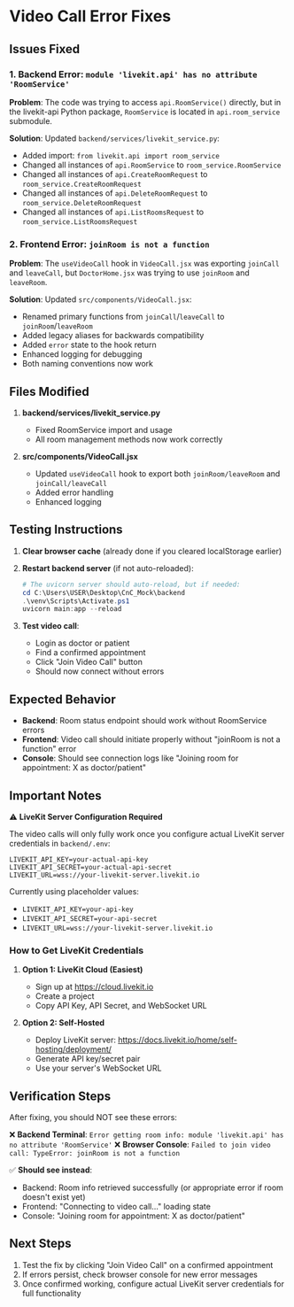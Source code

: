 # Video Call Error Fixes

## Issues Fixed

### 1. Backend Error: `module 'livekit.api' has no attribute 'RoomService'`

**Problem**: The code was trying to access `api.RoomService()` directly, but in the livekit-api Python package, `RoomService` is located in `api.room_service` submodule.

**Solution**: Updated `backend/services/livekit_service.py`:
- Added import: `from livekit.api import room_service`
- Changed all instances of `api.RoomService` to `room_service.RoomService`
- Changed all instances of `api.CreateRoomRequest` to `room_service.CreateRoomRequest`
- Changed all instances of `api.DeleteRoomRequest` to `room_service.DeleteRoomRequest`
- Changed all instances of `api.ListRoomsRequest` to `room_service.ListRoomsRequest`

### 2. Frontend Error: `joinRoom is not a function`

**Problem**: The `useVideoCall` hook in `VideoCall.jsx` was exporting `joinCall` and `leaveCall`, but `DoctorHome.jsx` was trying to use `joinRoom` and `leaveRoom`.

**Solution**: Updated `src/components/VideoCall.jsx`:
- Renamed primary functions from `joinCall`/`leaveCall` to `joinRoom`/`leaveRoom`
- Added legacy aliases for backwards compatibility
- Added `error` state to the hook return
- Enhanced logging for debugging
- Both naming conventions now work

## Files Modified

1. **backend/services/livekit_service.py**
   - Fixed RoomService import and usage
   - All room management methods now work correctly

2. **src/components/VideoCall.jsx**
   - Updated `useVideoCall` hook to export both `joinRoom/leaveRoom` and `joinCall/leaveCall`
   - Added error handling
   - Enhanced logging

## Testing Instructions

1. **Clear browser cache** (already done if you cleared localStorage earlier)

2. **Restart backend server** (if not auto-reloaded):
   ```powershell
   # The uvicorn server should auto-reload, but if needed:
   cd C:\Users\USER\Desktop\CnC_Mock\backend
   .\venv\Scripts\Activate.ps1
   uvicorn main:app --reload
   ```

3. **Test video call**:
   - Login as doctor or patient
   - Find a confirmed appointment
   - Click "Join Video Call" button
   - Should now connect without errors

## Expected Behavior

- **Backend**: Room status endpoint should work without RoomService errors
- **Frontend**: Video call should initiate properly without "joinRoom is not a function" error
- **Console**: Should see connection logs like "Joining room for appointment: X as doctor/patient"

## Important Notes

⚠️ **LiveKit Server Configuration Required**

The video calls will only fully work once you configure actual LiveKit server credentials in `backend/.env`:

```env
LIVEKIT_API_KEY=your-actual-api-key
LIVEKIT_API_SECRET=your-actual-api-secret
LIVEKIT_URL=wss://your-livekit-server.livekit.io
```

Currently using placeholder values:
- `LIVEKIT_API_KEY=your-api-key`
- `LIVEKIT_API_SECRET=your-api-secret`
- `LIVEKIT_URL=wss://your-livekit-server.livekit.io`

### How to Get LiveKit Credentials

1. **Option 1: LiveKit Cloud (Easiest)**
   - Sign up at https://cloud.livekit.io
   - Create a project
   - Copy API Key, API Secret, and WebSocket URL

2. **Option 2: Self-Hosted**
   - Deploy LiveKit server: https://docs.livekit.io/home/self-hosting/deployment/
   - Generate API key/secret pair
   - Use your server's WebSocket URL

## Verification Steps

After fixing, you should NOT see these errors:

❌ **Backend Terminal**: `Error getting room info: module 'livekit.api' has no attribute 'RoomService'`
❌ **Browser Console**: `Failed to join video call: TypeError: joinRoom is not a function`

✅ **Should see instead**:
- Backend: Room info retrieved successfully (or appropriate error if room doesn't exist yet)
- Frontend: "Connecting to video call..." loading state
- Console: "Joining room for appointment: X as doctor/patient"

## Next Steps

1. Test the fix by clicking "Join Video Call" on a confirmed appointment
2. If errors persist, check browser console for new error messages
3. Once confirmed working, configure actual LiveKit server credentials for full functionality
